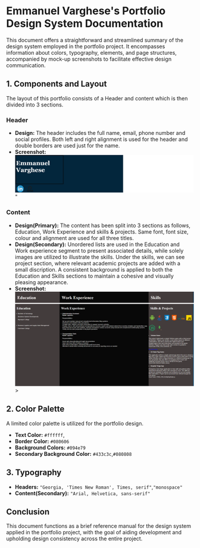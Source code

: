 # Emmanuel Varghese's Portfolio Design System Documentation

This document offers a straightforward and streamlined summary of the design system employed in the portfolio project. It encompasses information about colors, typography, elements, and page structures, accompanied by mock-up screenshots to facilitate effective design communication.

## **1. Components and Layout**
The layout of this portfolio consists of a Header and content which is then divided into 3 sections.
### Header
- **Design:** The header includes the full name, email, phone number and social profiles. Both left and right alignment is used for the header and double borders are used just for the name.
- **Screenshot:**
![Header Mock-up](<portfolio header.png>)"

### Content
- **Design(Primary):** The content has been split into 3 sections as follows, Education, Work Experience and skills & projects. Same font, font size, colour and alignment are used for all three titles. 
- **Design(Secondary):** Unordered lists are used in the Education and Work experience segment to present associated details, while solely images are utilized to illustrate the skills. Under the skills, we can see project section, where relevant academic projects are added with a small discription. A consistent background is applied to both the Education and Skills sections to maintain a cohesive and visually pleasing appearance.
- **Screenshot:**
![Content Mock-up](<portfolio content.png>)
![Content Mock-up](<Design secondary.png>)>

## **2. Color Palette**

A limited color palette is utilized for the portfolio design.

- **Text Color:** `#ffffff`,
- **Border Color:** `#080606`
- **Background Colors:** `#094e79`
- **Secondary Background Color:** `#433c3c`,`#080808`

## **3. Typography**
- **Headers:** `"Georgia, 'Times New Roman', Times, serif"`,`"monospace"`
- **Content(Secondary):** `"Arial, Helvetica, sans-serif"`



## **Conclusion**
This document functions as a brief reference manual for the design system applied in the portfolio project, with the goal of aiding development and upholding design consistency across the entire project.